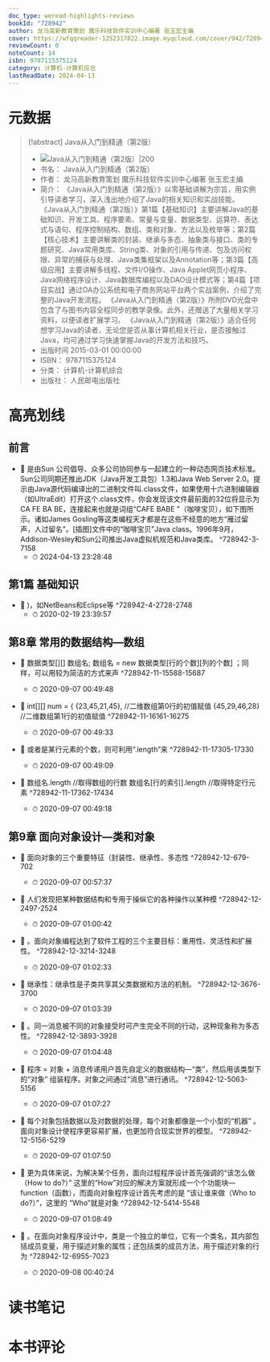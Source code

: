 ```yaml
---
doc_type: weread-highlights-reviews
bookId: "728942"
author: 龙马高新教育策划 魔乐科技软件实训中心编著 张玉宏主编
cover: https://wfqqreader-1252317822.image.myqcloud.com/cover/942/728942/t7_728942.jpg
reviewCount: 0
noteCount: 14
isbn: 9787115375124
category: 计算机-计算机综合
lastReadDate: 2024-04-13
---
```

# 元数据
> [!abstract] Java从入门到精通（第2版）
> - ![ Java从入门到精通（第2版）|200](https://wfqqreader-1252317822.image.myqcloud.com/cover/942/728942/t7_728942.jpg)
> - 书名： Java从入门到精通（第2版）
> - 作者： 龙马高新教育策划 魔乐科技软件实训中心编著 张玉宏主编
> - 简介： 《Java从入门到精通（第2版）》以零基础讲解为宗旨，用实例引导读者学习，深入浅出地介绍了Java的相关知识和实战技能。
《Java从入门到精通（第2版）》第1篇【基础知识】主要讲解Java的基础知识、开发工具、程序要素、常量与变量、数据类型、运算符、表达式与语句、程序控制结构、数组、类和对象、方法以及枚举等；第2篇【核心技术】主要讲解类的封装、继承与多态、抽象类与接口、类的专题研究、Java常用类库、String类、对象的引用与传递、包及访问权限、异常的捕获与处理、Java类集框架以及Annotation等；第3篇【高级应用】主要讲解多线程、文件I/O操作、Java Applet网页小程序、Java网络程序设计、Java数据库编程以及DAO设计模式等；第4篇【项目实战】通过OA办公系统和电子商务网站平台两个实战案例，介绍了完整的Java开发流程。
《Java从入门到精通（第2版）》所附DVD光盘中包含了与图书内容全程同步的教学录像。此外，还赠送了大量相关学习资料，以便读者扩展学习。
《Java从入门到精通（第2版）》适合任何想学习Java的读者，无论您是否从事计算机相关行业，是否接触过Java，均可通过学习快速掌握Java的开发方法和技巧。
> - 出版时间 2015-03-01 00:00:00
> - ISBN： 9787115375124
> - 分类： 计算机-计算机综合
> - 出版社： 人民邮电出版社

# 高亮划线

## 前言


- 📌 是由Sun 公司倡导、众多公司协同参与一起建立的一种动态网页技术标准。Sun公司同期还推出JDK（Java开发工具包）1.3和Java Web Server 2.0。提示由Java源代码编译出的二进制文件叫.class文件，如果使用十六进制编辑器（如UltraEdit）打开这个.class文件，你会发现该文件最前面的32位将显示为CA FE BA BE，连接起来也就是词组“CAFE BABE ”（咖啡宝贝），如下图所示。诸如James Gosling等这类编程天才都是在这些不经意的地方“雁过留声，人过留名”。[插图]文件中的“咖啡宝贝”Java class。1996年9月，Addison-Wesley和Sun公司推出Java虚拟机规范和Java类库。 ^728942-3-7158
    - ⏱ 2024-04-13 23:28:48 
## 第1篇 基础知识


- 📌 )，如NetBeans和Eclipse等 ^728942-4-2728-2748
    - ⏱ 2020-02-19 23:39:57 
## 第8章 常用的数据结构—数组


- 📌 数据类型[][] 数组名;        数组名 = new 数据类型[行的个数][列的个数] ；同样，可以用较为简洁的方式来声 ^728942-11-15588-15687
    - ⏱ 2020-09-07 00:49:48 

- 📌 int[][] num = {        {23,45,21,45},           //二维数组第0行的初值赋值        {45,29,46,28}           //二维数组第1行的初值赋值 ^728942-11-16161-16275
    - ⏱ 2020-09-07 00:49:33 

- 📌 或者是某行元素的个数，则可利用“.length”来 ^728942-11-17305-17330
    - ⏱ 2020-09-07 00:49:09 

- 📌 数组名.length              //取得数组的行数        数组名[行的索引].length    //取得特定行元素 ^728942-11-17362-17434
    - ⏱ 2020-09-07 00:49:18 
## 第9章 面向对象设计—类和对象


- 📌 面向对象的三个重要特征（封装性、继承性、多态性 ^728942-12-679-702
    - ⏱ 2020-09-07 00:57:37 

- 📌 人们发现把某种数据结构和专用于操纵它的各种操作以某种模 ^728942-12-2497-2524
    - ⏱ 2020-09-07 01:00:42 

- 📌 。面向对象编程达到了软件工程的三个主要目标：重用性、灵活性和扩展性。 ^728942-12-3214-3248
    - ⏱ 2020-09-07 01:02:33 

- 📌 继承性：继承性是子类共享其父类数据和方法的机制。 ^728942-12-3676-3700
    - ⏱ 2020-09-07 01:03:39 

- 📌 。同一消息被不同的对象接受时可产生完全不同的行动，这种现象称为多态性。 ^728942-12-3893-3928
    - ⏱ 2020-09-07 01:04:48 

- 📌 程序 = 对象 + 消息传递用户首先自定义的数据结构—“类”，然后用该类型下的“对象” 组装程序。对象之间通过“消息”进行通讯。 ^728942-12-5063-5156
    - ⏱ 2020-09-07 01:07:27 

- 📌 每个对象包括数据以及对数据的处理，每个对象都像是一个小型的“机器” 。面向对象设计使程序更容易扩展，也更加符合现实世界的模型。 ^728942-12-5156-5219
    - ⏱ 2020-09-07 01:07:50 

- 📌 更为具体来说，为解决某个任务，面向过程程序设计首先强调的“该怎么做（How to do?）” 这里的“How”对应的解决方案就形成一个个功能块—function（函数），而面向对象程序设计首先考虑的是 “该让谁来做（Who to do?）”，这里的 “Who”就是对象 ^728942-12-5414-5548
    - ⏱ 2020-09-07 01:08:49 

- 📌 。在面向对象程序设计中，类是一个独立的单位，它有一个类名，其内部包括成员变量，用于描述对象的属性；还包括类的成员方法，用于描述对象的行为 ^728942-12-6955-7023
    - ⏱ 2020-09-08 00:40:24 
# 读书笔记

# 本书评论
